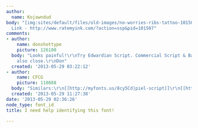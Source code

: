 ```yaml
---
author:
  name: Kojawndud
body: "[img:sites/default/files/old-images/no-worries-ribs-tattoo-101507_4638.jpeg]\r\n\r\nCredit
  Link - http://www.ratemyink.com/?action=ssp&pid=101507"
comments:
- author:
    name: donshottype
    picture: 126100
  body: "Looks painful!\r\nTry Edwardian Script. Commercial Script & Bank Script are
    also close.\r\nDon"
  created: '2013-05-29 03:22:12'
- author:
    name: CFCG
    picture: 110888
  body: "Similars:\r\n[[http://myfonts.us/8cy5Cd|piel-script]]\r\n[[http://myfonts.us/PhDWBH|adios-script-pro]]\r\n[[http://myfonts.us/lpOIPk|itc-edwardian-script]]\r\n[[http://myfonts.us/MDWaex|commercial-script]]\r\n[[http://myfonts.us/AGE1DQ|bank-script-sb]]"
  created: '2013-05-29 11:27:38'
date: '2013-05-29 02:36:26'
node_type: font_id
title: I need help identifying this font!

---
```

